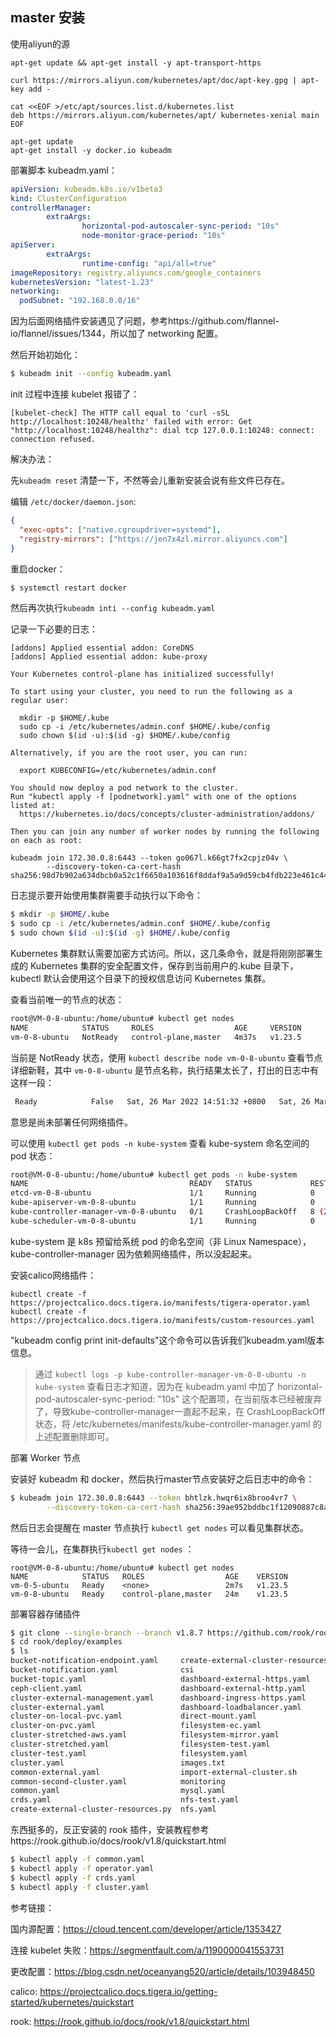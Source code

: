 ## master 安装

使用aliyun的源

```
apt-get update && apt-get install -y apt-transport-https

curl https://mirrors.aliyun.com/kubernetes/apt/doc/apt-key.gpg | apt-key add -
 
cat <<EOF >/etc/apt/sources.list.d/kubernetes.list
deb https://mirrors.aliyun.com/kubernetes/apt/ kubernetes-xenial main
EOF

apt-get update
apt-get install -y docker.io kubeadm
```

部署脚本 kubeadm.yaml：

```yaml
apiVersion: kubeadm.k8s.io/v1beta3
kind: ClusterConfiguration
controllerManager:
        extraArgs:
                horizontal-pod-autoscaler-sync-period: "10s"
                node-monitor-grace-period: "10s"
apiServer:
        extraArgs:
                runtime-config: "api/all=true"
imageRepository: registry.aliyuncs.com/google_containers
kubernetesVersion: "latest-1.23"
networking:
  podSubnet: "192.168.0.0/16"
```

因为后面网络插件安装遇见了问题，参考https://github.com/flannel-io/flannel/issues/1344，所以加了 networking 配置。

然后开始初始化：

```bash
$ kubeadm init --config kubeadm.yaml
```

init 过程中连接 kubelet 报错了：

```
[kubelet-check] The HTTP call equal to 'curl -sSL http://localhost:10248/healthz' failed with error: Get "http://localhost:10248/healthz": dial tcp 127.0.0.1:10248: connect: connection refused.
```

解决办法：

先`kubeadm reset` 清楚一下，不然等会儿重新安装会说有些文件已存在。

编辑 `/etc/docker/daemon.json`:

```json
{
  "exec-opts": ["native.cgroupdriver=systemd"],
  "registry-mirrors": ["https://jen7x4zl.mirror.aliyuncs.com"]
}
```

重启docker：

```bash
$ systemctl restart docker
```

然后再次执行`kubeadm inti --config kubeadm.yaml`

记录一下必要的日志：

```
[addons] Applied essential addon: CoreDNS
[addons] Applied essential addon: kube-proxy

Your Kubernetes control-plane has initialized successfully!

To start using your cluster, you need to run the following as a regular user:

  mkdir -p $HOME/.kube
  sudo cp -i /etc/kubernetes/admin.conf $HOME/.kube/config
  sudo chown $(id -u):$(id -g) $HOME/.kube/config

Alternatively, if you are the root user, you can run:

  export KUBECONFIG=/etc/kubernetes/admin.conf

You should now deploy a pod network to the cluster.
Run "kubectl apply -f [podnetwork].yaml" with one of the options listed at:
  https://kubernetes.io/docs/concepts/cluster-administration/addons/

Then you can join any number of worker nodes by running the following on each as root:

kubeadm join 172.30.0.8:6443 --token go067l.k66gt7fx2cpjz04v \
        --discovery-token-ca-cert-hash sha256:98d7b902a634dbcb0a52c1f6650a103616f8ddaf9a5a9d59cb4fdb223e461c44
```

日志提示要开始使用集群需要手动执行以下命令：

```bash
$ mkdir -p $HOME/.kube
$ sudo cp -i /etc/kubernetes/admin.conf $HOME/.kube/config
$ sudo chown $(id -u):$(id -g) $HOME/.kube/config
```

Kubernetes 集群默认需要加密方式访问。所以，这几条命令，就是将刚刚部署生成的 Kubernetes 集群的安全配置文件，保存到当前用户的.kube 目录下，kubectl 默认会使用这个目录下的授权信息访问 Kubernetes 集群。



查看当前唯一的节点的状态：

```bash
root@VM-0-8-ubuntu:/home/ubuntu# kubectl get nodes
NAME            STATUS     ROLES                  AGE     VERSION
vm-0-8-ubuntu   NotReady   control-plane,master   4m37s   v1.23.5
```

当前是 NotReady 状态，使用 `kubectl describe node vm-0-8-ubuntu` 查看节点详细新鞋，其中 `vm-0-8-ubuntu` 是节点名称，执行结果太长了，打出的日志中有这样一段：

```bash
 Ready            False   Sat, 26 Mar 2022 14:51:32 +0800   Sat, 26 Mar 2022 14:46:10 +0800   KubeletNotReady              container runtime network not ready: NetworkReady=false reason:NetworkPluginNotReady message:docker: network plugin is not ready: cni config uninitialized
```

意思是尚未部署任何网络插件。

可以使用 `kubectl get pods -n kube-system` 查看 kube-system 命名空间的 pod 状态：

```bash
root@VM-0-8-ubuntu:/home/ubuntu# kubectl get pods -n kube-system
NAME                                    READY   STATUS             RESTARTS     AGE
etcd-vm-0-8-ubuntu                      1/1     Running            0            10m
kube-apiserver-vm-0-8-ubuntu            1/1     Running            0            10m
kube-controller-manager-vm-0-8-ubuntu   0/1     CrashLoopBackOff   8 (2s ago)   10m
kube-scheduler-vm-0-8-ubuntu            1/1     Running            0            10m
```

kube-system 是 k8s 预留给系统 pod 的命名空间（非 Linux Namespace），kube-controller-manager 因为依赖网络插件，所以没起起来。

安装calico网络插件：

```
kubectl create -f https://projectcalico.docs.tigera.io/manifests/tigera-operator.yaml
kubectl create -f https://projectcalico.docs.tigera.io/manifests/custom-resources.yaml

```



"kubeadm config print init-defaults"这个命令可以告诉我们kubeadm.yaml版本信息。

> 通过 `kubectl logs -p kube-controller-manager-vm-0-8-ubuntu -n kube-system` 查看日志才知道，因为在 kubeadm.yaml 中加了  horizontal-pod-autoscaler-sync-period: "10s"  这个配置项，在当前版本已经被废弃了，导致kube-controller-manager一直起不起来，在 CrashLoopBackOff 状态，将 /etc/kubernetes/manifests/kube-controller-manager.yaml 的上述配置删除即可。



部署 Worker 节点

安装好 kubeadm 和 docker，然后执行master节点安装好之后日志中的命令：

```bash
$ kubeadm join 172.30.0.8:6443 --token bhtlzk.hwqr6ix8broo4vr7 \
        --discovery-token-ca-cert-hash sha256:39ae952bddbc1f12090887c8a6b7f2243a75c112b0d478f120b0fe84f562e77a
```

然后日志会提醒在 master 节点执行 `kubectl get nodes` 可以看见集群状态。

等待一会儿，在集群执行`kubectl get nodes` ：

```
root@VM-0-8-ubuntu:/home/ubuntu# kubectl get nodes
NAME            STATUS   ROLES                  AGE    VERSION
vm-0-5-ubuntu   Ready    <none>                 2m7s   v1.23.5
vm-0-8-ubuntu   Ready    control-plane,master   24m    v1.23.5
```

部署容器存储插件

```bash
$ git clone --single-branch --branch v1.8.7 https://github.com/rook/rook.git
$ cd rook/deploy/examples
$ ls
bucket-notification-endpoint.yaml     create-external-cluster-resources.sh  object-bucket-claim-delete.yaml        pool-device-health-metrics.yaml
bucket-notification.yaml              csi                                   object-bucket-claim-notification.yaml  pool-ec.yaml
bucket-topic.yaml                     dashboard-external-https.yaml         object-bucket-claim-retain.yaml        pool-mirrored.yaml
ceph-client.yaml                      dashboard-external-http.yaml          object-ec.yaml                         pool-test.yaml
cluster-external-management.yaml      dashboard-ingress-https.yaml          object-external.yaml                   pool.yaml
cluster-external.yaml                 dashboard-loadbalancer.yaml           object-multisite-pull-realm-test.yaml  rbdmirror.yaml
cluster-on-local-pvc.yaml             direct-mount.yaml                     object-multisite-pull-realm.yaml       README.md
cluster-on-pvc.yaml                   filesystem-ec.yaml                    object-multisite-test.yaml             rgw-external.yaml
cluster-stretched-aws.yaml            filesystem-mirror.yaml                object-multisite.yaml                  storageclass-bucket-delete.yaml
cluster-stretched.yaml                filesystem-test.yaml                  object-openshift.yaml                  storageclass-bucket-retain.yaml
cluster-test.yaml                     filesystem.yaml                       object-test.yaml                       subvolumegroup.yaml
cluster.yaml                          images.txt                            object-user.yaml                       toolbox-job.yaml
common-external.yaml                  import-external-cluster.sh            object.yaml                            toolbox.yaml
common-second-cluster.yaml            monitoring                            operator-openshift.yaml                volume-replication-class.yaml
common.yaml                           mysql.yaml                            operator.yaml                          volume-replication.yaml
crds.yaml                             nfs-test.yaml                         osd-env-override.yaml                  wordpress.yaml
create-external-cluster-resources.py  nfs.yaml                              osd-purge.yaml
```

东西挺多的，反正安装的 rook 插件，安装教程参考https://rook.github.io/docs/rook/v1.8/quickstart.html

```bash
$ kubectl apply -f common.yaml
$ kubectl apply -f operator.yaml
$ kubectl apply -f crds.yaml
$ kubectl apply -f cluster.yaml
```

参考链接：

国内源配置：https://cloud.tencent.com/developer/article/1353427

连接 kubelet 失败：https://segmentfault.com/a/1190000041553731

更改配置：https://blog.csdn.net/oceanyang520/article/details/103948450

calico: https://projectcalico.docs.tigera.io/getting-started/kubernetes/quickstart

rook: https://rook.github.io/docs/rook/v1.8/quickstart.html

